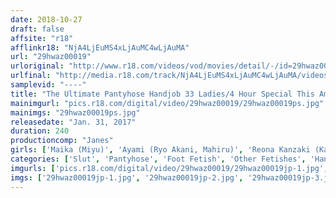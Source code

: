 ```yaml
---
date: 2018-10-27
draft: false
affsite: "r18"
afflinkr18: "NjA4LjEuMS4xLjAuMC4wLjAuMA"
url: "29hwaz00019"
urloriginal: "http://www.r18.com/videos/vod/movies/detail/-/id=29hwaz00019"
urlfinal: "http://media.r18.com/track/NjA4LjEuMS4xLjAuMC4wLjAuMA/videos/vod/movies/detail/-/id=29hwaz00019"
samplevid: "----"
title: "The Ultimate Pantyhose Handjob 33 Ladies/4 Hour Special This Amazing Slut Is Rubbing My Dick With Her Shiny Nairon ! She Seduced Me With Her Beautiful Legs Wrapped In Pantyhose And Milked Me Of All My Semen!"
mainimgurl: "pics.r18.com/digital/video/29hwaz00019/29hwaz00019ps.jpg"
mainimgs: "29hwaz00019ps.jpg"
releasedate: "Jan. 31, 2017"
duration: 240
productioncomp: "Janes"
girls: ['Maika (Miyu)', 'Ayami (Ryo Akani, Mahiru)', 'Reona Kanzaki (Kasumi Nanase)', 'Yui Hatano', 'Kotone Amamiya', 'Mimi Asuka', 'Miharu Kai', 'Nami Shinohara', 'Anri Hoshizaki', 'Hinami Kawasumi']
categories: ['Slut', 'Pantyhose', 'Foot Fetish', 'Other Fetishes', 'Handjob', 'Over 4 Hours']
imgurls: ['pics.r18.com/digital/video/29hwaz00019/29hwaz00019jp-1.jpg', 'pics.r18.com/digital/video/29hwaz00019/29hwaz00019jp-2.jpg', 'pics.r18.com/digital/video/29hwaz00019/29hwaz00019jp-3.jpg', 'pics.r18.com/digital/video/29hwaz00019/29hwaz00019jp-4.jpg', 'pics.r18.com/digital/video/29hwaz00019/29hwaz00019jp-5.jpg', 'pics.r18.com/digital/video/29hwaz00019/29hwaz00019jp-6.jpg', 'pics.r18.com/digital/video/29hwaz00019/29hwaz00019jp-7.jpg', 'pics.r18.com/digital/video/29hwaz00019/29hwaz00019jp-8.jpg', 'pics.r18.com/digital/video/29hwaz00019/29hwaz00019jp-9.jpg', 'pics.r18.com/digital/video/29hwaz00019/29hwaz00019jp-10.jpg', 'pics.r18.com/digital/video/29hwaz00019/29hwaz00019jp-11.jpg', 'pics.r18.com/digital/video/29hwaz00019/29hwaz00019jp-12.jpg', 'pics.r18.com/digital/video/29hwaz00019/29hwaz00019jp-13.jpg', 'pics.r18.com/digital/video/29hwaz00019/29hwaz00019jp-14.jpg', 'pics.r18.com/digital/video/29hwaz00019/29hwaz00019jp-15.jpg', 'pics.r18.com/digital/video/29hwaz00019/29hwaz00019jp-16.jpg', 'pics.r18.com/digital/video/29hwaz00019/29hwaz00019jp-17.jpg', 'pics.r18.com/digital/video/29hwaz00019/29hwaz00019jp-18.jpg', 'pics.r18.com/digital/video/29hwaz00019/29hwaz00019jp-19.jpg', 'pics.r18.com/digital/video/29hwaz00019/29hwaz00019jp-20.jpg']
imgs: ['29hwaz00019jp-1.jpg', '29hwaz00019jp-2.jpg', '29hwaz00019jp-3.jpg', '29hwaz00019jp-4.jpg', '29hwaz00019jp-5.jpg', '29hwaz00019jp-6.jpg', '29hwaz00019jp-7.jpg', '29hwaz00019jp-8.jpg', '29hwaz00019jp-9.jpg', '29hwaz00019jp-10.jpg', '29hwaz00019jp-11.jpg', '29hwaz00019jp-12.jpg', '29hwaz00019jp-13.jpg', '29hwaz00019jp-14.jpg', '29hwaz00019jp-15.jpg', '29hwaz00019jp-16.jpg', '29hwaz00019jp-17.jpg', '29hwaz00019jp-18.jpg', '29hwaz00019jp-19.jpg', '29hwaz00019jp-20.jpg']
---
```

